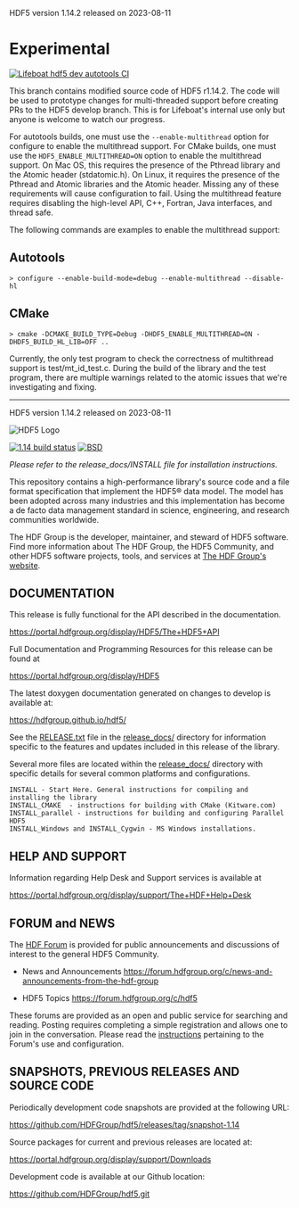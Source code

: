 HDF5 version 1.14.2 released on 2023-08-11

# Experimental

[![Lifeboat hdf5 dev autotools CI](https://github.com/LifeboatLLC/hdf5_lifeboat/actions/workflows/main-auto.yml/badge.svg)](https://github.com/LifeboatLLC/hdf5_lifeboat/actions/workflows/main-auto.yml)

This branch contains modified source code of HDF5 r1.14.2. The code will be used to
prototype changes for multi-threaded support before creating PRs to the HDF5 develop
branch. This is for Lifeboat's internal use only but anyone is welcome to watch our
progress.

For autotools builds, one must use the `--enable-multithread` option for configure
to enable the multithread support. For CMake builds, one must use the
`HDF5_ENABLE_MULTITHREAD=ON` option to enable the multithread support.
On Mac OS, this requires the presence of the Pthread library and the Atomic header
(stdatomic.h). On Linux, it requires the presence of the Pthread and Atomic libraries
and the Atomic header.  Missing any of these requirements will cause configuration to
fail. Using the multithread feature requires disabling the high-level API, C++, Fortran,
Java interfaces, and thread safe.

The following commands are examples to enable the multithread support:

## Autotools

    > configure --enable-build-mode=debug --enable-multithread --disable-hl

## CMake

    > cmake -DCMAKE_BUILD_TYPE=Debug -DHDF5_ENABLE_MULTITHREAD=ON -DHDF5_BUILD_HL_LIB=OFF ..

Currently, the only test program to check the correctness of multithread support is
test/mt_id_test.c.  During the build of the library and the test program, there are
multiple warnings related to the atomic issues that we're investigating and fixing.

-------------

HDF5 version 1.14.2 released on 2023-08-11

![HDF5 Logo](doxygen/img/HDF5.png)

[![1.14 build status](https://img.shields.io/github/actions/workflow/status/HDFGroup/hdf5/main.yml?branch=hdf5_1_14&label=1.14)](https://github.com/HDFGroup/hdf5/actions?query=branch%3Ahdf5_1_14)
[![BSD](https://img.shields.io/badge/License-BSD-blue.svg)](https://github.com/HDFGroup/hdf5/blob/develop/COPYING)

*Please refer to the release_docs/INSTALL file for installation instructions.*

This repository contains a high-performance library's source code and a file format
specification that implement the HDF5® data model. The model has been adopted across
many industries and this implementation has become a de facto data management standard
in science, engineering, and research communities worldwide.

The HDF Group is the developer, maintainer, and steward of HDF5 software. Find more
information about The HDF Group, the HDF5 Community, and other HDF5 software projects,
tools, and services at [The HDF Group's website](https://www.hdfgroup.org/). 

DOCUMENTATION
-------------
This release is fully functional for the API described in the documentation.

   https://portal.hdfgroup.org/display/HDF5/The+HDF5+API

Full Documentation and Programming Resources for this release can be found at

   https://portal.hdfgroup.org/display/HDF5

The latest doxygen documentation generated on changes to develop is available at:

   https://hdfgroup.github.io/hdf5/

See the [RELEASE.txt](/release_docs/RELEASE.txt) file in the [release_docs/](/release_docs/) directory for information specific
to the features and updates included in this release of the library.

Several more files are located within the [release_docs/](/release_docs/) directory with specific
details for several common platforms and configurations.

    INSTALL - Start Here. General instructions for compiling and installing the library
    INSTALL_CMAKE  - instructions for building with CMake (Kitware.com)
    INSTALL_parallel - instructions for building and configuring Parallel HDF5
    INSTALL_Windows and INSTALL_Cygwin - MS Windows installations.



HELP AND SUPPORT
----------------
Information regarding Help Desk and Support services is available at

   https://portal.hdfgroup.org/display/support/The+HDF+Help+Desk



FORUM and NEWS
--------------
The [HDF Forum](https://forum.hdfgroup.org) is provided for public announcements and discussions
of interest to the general HDF5 Community.

   - News and Announcements
   https://forum.hdfgroup.org/c/news-and-announcements-from-the-hdf-group

   - HDF5 Topics
   https://forum.hdfgroup.org/c/hdf5

These forums are provided as an open and public service for searching and reading.
Posting requires completing a simple registration and allows one to join in the
conversation.  Please read the [instructions](https://forum.hdfgroup.org/t/quickstart-guide-welcome-to-the-new-hdf-forum
) pertaining to the Forum's use and configuration.



SNAPSHOTS, PREVIOUS RELEASES AND SOURCE CODE
--------------------------------------------
Periodically development code snapshots are provided at the following URL:
    
   https://github.com/HDFGroup/hdf5/releases/tag/snapshot-1.14

Source packages for current and previous releases are located at:
    
   https://portal.hdfgroup.org/display/support/Downloads

Development code is available at our Github location:
    
   https://github.com/HDFGroup/hdf5.git

